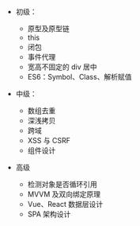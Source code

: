 - 初级：
    - 原型及原型链
    - this
    - 闭包
    - 事件代理
    - 宽高不固定的 div 居中
    - ES6：Symbol、Class、解析赋值

- 中级：
    - 数组去重
    - 深浅拷贝
    - 跨域
    - XSS 与 CSRF
    - 组件设计

- 高级
    - 检测对象是否循环引用
    - MVVM 及双向绑定原理
    - Vue、React 数据层设计
    - SPA 架构设计
